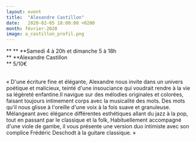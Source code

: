 ```yaml
---
layout: event
title:  "Alexandre Castillon"
date:   2020-02-05 18:00:00 +0200
month: février-2020
image: a_castillon_profil.png
---
```


**
**
**Samedi 4 à 20h et dimanche 5 à 18h  
** **Alexandre Castillon  
** 5/10€

<br /> « D'une écriture fine et élégante, Alexandre nous invite dans un univers poétique et malicieux, teinté d'une insouciance qui voudrait rendre à la vie sa légèreté enfantine.Il navigue sur des mélodies originales et colorées, faisant toujours intimement corps avec la musicalité des mots. Des mots qu'il nous glisse à l'oreille d'une voix à la fois suave et granuleuse.   Mélangeant avec élégance différentes esthétiques allant du jazz à la pop, tout en passant par le classique et la folk, Habituellement accompagné d'une viole de gambe, il vous présente une version duo intimiste avec son complice Frédéric Deschodt à la guitare classique. » [<br /> ](https://we.tl/t-VCFCC2yvR9)